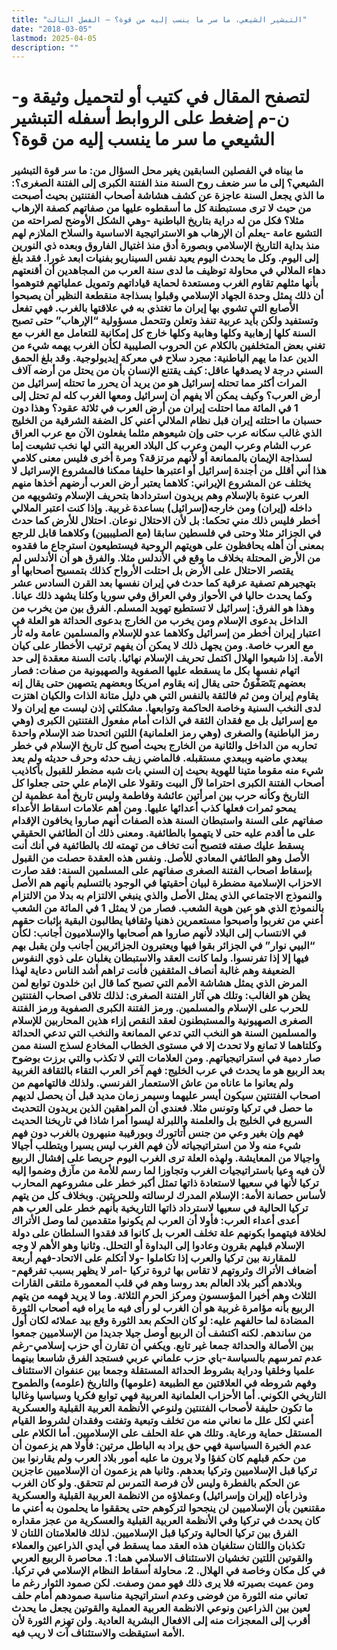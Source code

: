 ```yaml
---
title: "التبشير الشيعي، ما سر ما ينسب إليه من قوة؟ – الفصل الثالث"
date: "2018-03-05"
lastmod: 2025-04-05
description: ""
---
```

# **لتصفح المقال في كتيب أو لتحميل وثيقة و-ن-م إضغط على الروابط أسفله** **التبشير الشيعي ما سر ما ينسب إليه من قوة؟**

### ما بيناه في الفصلين السابقين يغير محل السؤال من: ما سر قوة التبشير الشيعي؟ إلى ما سر ضعف روح السنة منذ الفتنة الكبرى إلى الفتنة الصغرى؟: ما الذي يجعل السنة عاجزة عن كشف هشاشة أصحاب الفتنتين بحيث أصبحت من حيث لا ترى مستبطنة كل ما أسقطوه عليها من صفاتهم كصفة الإرهاب مثلا؟ فكل من له دراية بتاريخ الباطنية -وهي الشكل الأوضح لصراحته من التشيع عامة -يعلم أن الإرهاب هو الاستراتيجية الاساسية والسلاح الملازم لهم منذ بداية التاريخ الإسلامي وبصورة أدق منذ اغتيال الفاروق وبعده ذي النورين إلى اليوم. وكل ما يحدث اليوم يعيد نفس السيناريو بفنيات ابعد غورا. فقد بلغ دهاء الملالي في محاولة توظيف ما لدى سنة العرب من المجاهدين أن أقنعتهم بأنها مثلهم تقاوم الغرب ومستعدة لحماية قياداتهم وتمويل عملياتهم فتوهموا أن ذلك يمثل وحدة الجهاد الإسلامي وقبلوا بسذاجة منقطعة النظير أن يصبحوا الأصابع التي تشوي بها إيران ما تغتذي به في علاقتها بالغرب. فهي تفعل وتستفيد ولكن بأيد عربية تنفذ وتعلن وتتحمل مسؤولية “الإرهاب” حتى تصبح السنة كلها إرهابية وكلها وهابية وكلها خارج كل إمكانية للتعامل مع الغرب مع تغني بعض المتخلفين بالكلام عن الحروب الصليبية لكأن الغرب يهمه شيء من الدين عدا ما يهم الباطنية: مجرد سلاح في معركة إيديولوجية. وقد بلغ الحمق السني درجة لا يصدقها عاقل: كيف يقتنع الإنسان بأن من يحتل من أرضه آلاف المرات أكثر مما تحتله إسرائيل هو من يريد أن يحرر ما تحتله إسرائيل من أرض العرب؟ وكيف يمكن ألا يفهم أن إسرائيل ومعها الغرب كله لم تحتل إلى 1 في المائة مما احتلت إيران من أرض العرب في ثلاثة عقود؟ وهذا دون حسبان ما احتلته إيران قبل نظام الملالي أعني كل الضفة الشرقية من الخليج الذي غالب سكانه عرب حتى وإن شيعوهم مثلما يفعلون الآن مع عرب العراق عرب الشام وعرب اليمن وعرب كل البلاد العربية التي لها نخب تشيعت إما لسذاجة الإيمان بالممانعة أو لأنهم مرتزقة؟ ومرة أخرى فليس معنى كلامي هذا أني أقلل من أجندة إسرائيل أو اعتبرها حليفا ممكنا فالمشروع الإسرائيل لا يختلف عن المشروع الإيراني: كلاهما يعتبر أرض العرب أرضهم أخذها منهم العرب عنوة بالإسلام وهم يريدون استردادها بتحريف الإسلام وتشويهه من داخله (إيران) ومن خارجه(إسرائيل) بساعدة غربية. وإذا كنت اعتبر الملالي أخطر فليس ذلك مني تحكما: بل لأن الاحتلال نوعان. احتلال للأرض كما حدث في الجزائر مثلا وحتى في فلسطين سابقا (مع الصليبيين) وكلاهما قابل للرجع بمعنى أن أهله يحافظون على هويتهم الروحية فيستطيعون استرجاع ما فقدوه من الأرض المحتلة بخلاف ما وقع في الأندلس مثلا. والفرق هو أن الأندلس لم يقتصر الاحتلال على الأرض بل احتلت الأرواح كذلك بتمسيح أصحابها أو بتهجيرهم تصفية عرقية كما حدث في إيران نفسها بعد القرن السادس عشر وكما يحدث حاليا في الأحواز وفي العراق وفي سوريا وكلنا يشهد ذلك عيانا. وهذا هو الفرق: إسرائيل لا تستطيع تهويد المسلم. الفرق بين من يخرب من الداخل بدعوى الإسلام ومن يخرب من الخارج بدعوى الحداثة هو العلة في اعتبار إيران أخطر من إسرائيل وكلاهما عدو للإسلام والمسلمين عامة وله ثأر مع العرب خاصة. ومن يجهل ذلك لا يمكن أن يفهم ترتيب الأخطار على كيان الأمة. إذا شيعوا الهلال اكتمل تحريف الإسلام نهائيا. باتت السنة معقدة إلى حد اتهام نفسها بكل ما يسقطه عليها الصفوية والصهيونية من صفات: فصار بعضهم يَتَصَفْوَنُ حتى يقال إنه يقاوم امريكا وبعضهم يتصهين حتى يقال إنه يقاوم إيران ومن ثم فالثقة بالنفس التي هي دليل متانة الذات والكيان اهتزت لدى النخب السنية وخاصة الحاكمة وتوابعها. مشكلتي إذن ليست مع إيران ولا مع إسرائيل بل مع فقدان الثقة في الذات أمام مفعول الفتنتين الكبرى (وهي رمز الباطنية) والصغرى (وهي رمز العلمانية) اللتين اتحدتا ضد الإسلام واحدة تحاربه من الداخل والثانية من الخارج بحيث أصبح كل تاريخ الإسلام في خطر ببعدي ماضيه وببعدي مستقبله. فالماضي زيف حدثه وحرف حديثه ولم يعد شيء منه مقوما متينا للهوية بحيث إن السني بات شبه مضطر للقبول بأكاذيب أصحاب الفتنة الكبرى احتراما لآل البيت وتقولا على الإمام علي حتى جعلوا كل التاريخ وكأنه حرب بين امرأتين عائشة وفاطمة وليس تاريخ أمة عظمية لن يمحو ثمرات فعلها كذب أعدائها عليها. ومن أهم علامات اسقاط الأعداء صفاتهم على السنة واستبطان السنة هذه الصفات أنهم صاروا يخافون الإقدام على ما أقدم عليه حتى لا يتهموا بالطائفية. ومعنى ذلك أن الطائفي الحقيقي يسقط عليك صفته فتصبح أنت تخاف من تهمته لك بالطائفية في أنك أنت الأصل وهو الطائفي المعادي للأصل. ونفس هذه العقدة حصلت من القبول بإسقاط اصحاب الفتنة الصغرى صفاتهم على المسلمين السنة: فقد صارت الاحزاب الإسلامية مضطرة لبيان أحقيتها في الوجود بالتسليم بأنهم هم الأصل والنموذج الاجتماعي الذي يمثل الأصل والذي ينبغي الالتزام به بدلا من الالتزام بالنموذج الذي هو عين هوية الشعب. فصار من لا يمثل 1 في المائة من الشعب أعني من تغربوا وأصبحوا مستعمرين ذهنيا وثقافيا يطالبون البقية بإثبات حقهم في الانتساب إلى البلاد لأنهم صاروا هم أصحابها والإسلاميون أجانب: لكأن “البيي نوار” في الجزائر بقوا فيها ويعتبرون الجزائريين أجانب ولن يقبل بهم فيها إلا إذا تفرنسوا. ولما كانت العقد والاستبطان يغلبان على ذوي النفوس الضعيفة وهم غالبة أنصاف المثقفين فأنت تراهم أشد الناس دعاية لهذا المرض الذي يمثل هشاشة الأمم التي تصبح كما قال ابن خلدون توابع لمن يظن هو الغالب: وتلك هي آثار الفتنة الصغرى: لذلك تلاقى اصحاب الفتنتين للحرب على الإسلام والمسلمين. ورمز الفتنة الكبرى الصفوية ورمز الفتنة الصغرى الصهيونية والمستبطنون لعقد النقص إزاء هذين المحاربين للإسلام والمسلمين السنة هو النخب التي تدعي الممانعة والنخب التي تدعي الحداثة وكلتاهما لا تمانع ولا تحدث إلا في مستوى الخطاب المخادع لسذج السنة ممن صار دمية في استراتيجياتهم. ومن العلامات التي لا تكذب والتي برزت بوضوح بعد الربيع هو ما يحدث في عرب الخليج: فهم آخر العرب التقاء بالثقافة الغربية ولم يعانوا ما عاناه من عاش الاستعمار الفرنسي. ولذلك فالتهامهم من اصحاب الفتنتين سيكون أيسر عليهما وسيمر زمان مديد قبل أن يحصل لديهم ما حصل في تركيا وتونس مثلا. فعندي أن المراهقين الذين يريدون التحديث السريع في الخليج بل والعلمنة واللبرلة ليسوا أمرا شاذا في تاريخنا الحديث فهم وإن بغير وعي من جنس أتاتورك وبورقيبة منبهرون بالغرب دون فهم شيء منه ولا من استراتيجياته لأن فهم الغرب ليس يسيرا ويتطلب أجيالا واجيالا من المعايشة. ولهذه العلة ترى الغرب اليوم حريصا على إفشال الربيع لأن فيه وعيا باستراتيجيات الغرب وتجاوزا لما رسم للأمة من مآزق وضموا إليه تركيا لأنها في سعيها لاستعادة ذاتها تمثل أكبر خطر على مشروعهم المحارب لأساس حصانة الأمة: الإسلام المدرك لرسالته وللحريتين. وبخلاف كل من يتهم تركيا الحالية في سعيها لاسترداد ذاتها التاريخية بأنهم خطر على العرب هم أعدى أعداء العرب: فأولا أن العرب لم يكونوا متقدمين لما وصل الأتراك لخلافة فيتهموا بكونهم علة تخلف العرب بل كانوا قد فقدوا السلطان على دولة الإسلام قبلهم بقرون وعادوا إلى البداوة أو التحلل. وثانيا وهو الأهم لا وجه للمقارنة بين تركيا والعرب إذا تكاملوا -ولا أتكلم على الاتحاد-فهم أربعة أضعاف الأتراك وثروتهم لا تقاس بها ثروة تركيا -امر لا يظهر بسبب تفرقهم-وبلادهم أكبر بلاد العالم بعد روسا وهم في قلب المعمورة ملتقى القارات الثلاث وهم أخيرا المؤسسون ومركز الحرم الثلاثة. وما لا يريد فهمه من يتهم الربيع بأنه مؤامرة غربية هو أن الغرب لو رأى فيه ما يراه فيه أصحاب الثورة المضادة لما حالفهم عليه: لو كان الحكم بعد الثورة وقع بيد عملائه لكان أول من ساندهم. لكنه اكتشف أن الربيع أوصل جيلا جديدا من الإسلاميين جمعوا بين الأصالة والحداثة جمعا غير تابع. ويكفي أن تقارن أي حزب إسلامي-رغم عدم تمرسهم بالسياسة-باي حزب علماني عربي فستجد الفرق شاسعا بينهما علميا وخلقيا ودراية بشروط الحداثة المستقلة وجمعا بين عنفوان الاستئناف وفهم شروطه في العلاقتين مع الطبيعة (علومها) والتاريخ (علومه) والطموح التاريخي الكوني. أما الأحزاب العلمانية العربية فهي توابع فكريا وسياسيا وغالبا ما تكون حليفة لأصحاب الفتنتين ولنوعي الأنظمة العربية القبلية والعسكرية أعني لكل علل ما نعاني منه من تخلف وتبعية وتفتت وفقدان لشروط القيام المستقل حماية ورعاية. وتلك هي علة الحلف على الإسلاميين. أما الكلام على عدم الخبرة السياسية فهي حق يراد به الباطل مرتين: فأولا هم يزعمون أن من حكم قبلهم كان كفؤا ولا يرون ما عليه أمور بلاد العرب ولم يقارنوا بين تركيا قبل الإسلاميين وتركيا بعدهم. وثانيا هم يزعمون أن الإسلاميين عاجزين عن الحكم بالفطرة وليس لأن فرصة التمرس لم تتحقق. ولو كان الغرب وذراعاه (إيران وإسرائيل) وعملاؤه من الانظمة العربية القبلية والعسكرية مقتنعين بأن الإسلاميين لن ينجحوا لتركوهم حتى يحققوا ما يحلمون به أعني ما كان يحدث في تركيا وفي الأنظمة العربية القبلية والعسكرية من عجز مقداره الفرق بين تركيا الحالية وتركيا قبل الإسلاميين. لذلك فالعلامتان اللتان لا تكذبان واللتان ستلغيان هذه العقد مما يسقط في أيدي الذراعين والعملاء والقوتين اللتين تخشيان الاستئناف الاسلامي هما: 1. محاصرة الربيع العربي في كل مكان وخاصة في الهلال. 2. محاولة أسقاط النظام الإسلامي في تركيا. ومن عميت بصيرته فلا يرى ذلك فهو ممن وصفت. لكن صمود الثوار رغم ما تعاني منه الثورة من فوضى وعدم استراتيجية مناسبة صمودهم أمام حلف لعين بين الذراعين ونوعي الانظمة العربية العملية والقوتين يجعل ما يحدث أقرب إلى المعجزات منه إلى الافعال البشرية العادية. ولن تهزم الثورة لأن الأمة استيقظت والاستئناف آت لا ريب فيه.

###
